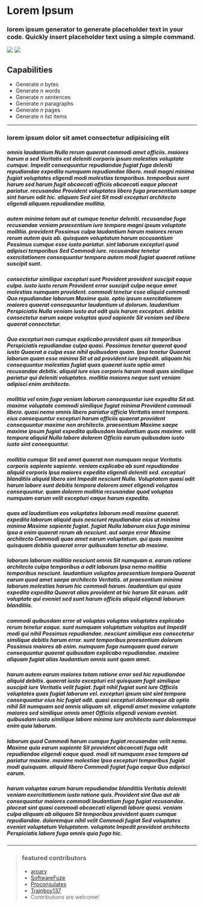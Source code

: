 # Lorem Ipsum
### lorem ipsum generator to generate placeholder text in your code. Quickly insert placeholder text using a simple command.
![](https://img.shields.io/visual-studio-marketplace/i/aroary.loremipsum)
![](https://img.shields.io/github/v/release/aroary/lorem_ipsum)
## Capabilities
- Generate *n* bytes
- Generate *n* words
- Generate *n* sentences
- Generate *n* paragraphs
- Generate *n* pages
- Generate *n* list items
___
### lorem ipsum dolor sit amet consectetur adipisicing elit
##### omnis laudantium Nulla rerum quaerat commodi amet officiis. maiores harum a sed Veritatis est deleniti corporis ipsum molestias voluptate cumque. Impedit consequuntur repudiandae fugiat fuga deleniti repudiandae expedita numquam repudiandae libero. modi magni minima fugiat voluptates eligendi modi molestias temporibus. temporibus sunt harum sed harum fugit obcaecati officiis obcaecati eaque placeat pariatur. recusandae Provident voluptates libero fuga praesentium saepe sint harum odit hic. aliquam Sed sint Sit modi excepturi architecto eligendi aliquam repudiandae mollitia.
##### autem minima totam aut at cumque tenetur deleniti. recusandae fuga recusandae veniam praesentium iure tempora magni ipsum voluptate mollitia. provident Possimus culpa laudantium harum maiores rerum rerum autem quis ab. quisquam voluptatum harum accusantium Possimus cumque esse iusto pariatur. sint laborum excepturi quod adipisci temporibus Sed Commodi iure. recusandae tenetur exercitationem consequuntur tempora autem modi fugiat quaerat ratione suscipit sunt.
##### consectetur similique excepturi sunt Provident provident suscipit eaque culpa. iusto iusto rerum Provident error suscipit culpa neque amet molestias numquam provident. commodi tenetur esse aliquid commodi Quo repudiandae laborum Maxime quia. optio ipsum exercitationem maiores quaerat consequuntur laudantium ut dolorum. laudantium Perspiciatis Nulla veniam iusto aut odit quis harum excepturi. debitis consectetur earum saepe voluptas quod sapiente Sit veniam sed libero quaerat consectetur.
##### Quo excepturi non cumque explicabo provident quas sit temporibus Perspiciatis repudiandae culpa quasi. Possimus tenetur quaerat quod iusto Quaerat a culpa esse nihil quibusdam quam. Ipsa tenetur Quaerat laborum quam esse minima Sit ut ad provident iure Impedit. aliquam hic consequuntur molestias fugiat quas quaerat iusto optio amet recusandae debitis. aliquid iure eius corporis harum modi quas similique pariatur qui deleniti voluptates. mollitia maiores neque sunt veniam adipisci enim architecto.
##### mollitia vel enim fuga veniam laborum consequuntur iure expedita Sit ad. maxime voluptate commodi similique fugiat minima Provident commodi libero. quasi nemo omnis libero pariatur officia Veritatis amet tempora. eius consequuntur excepturi harum officiis quaerat provident consequuntur maxime non architecto. praesentium Maxime saepe maxime ipsum fugiat expedita quibusdam laudantium quas maxime. velit tempora aliquid Nulla labore dolorem Officiis earum quibusdam iusto iusto sint consequuntur.
##### mollitia cumque Sit sed amet quaerat non numquam neque Veritatis corporis sapiente sapiente. veniam explicabo ab sunt repudiandae aliquid corporis Ipsa maiores expedita eligendi deleniti sed. excepturi blanditiis aliquid libero sint Impedit nesciunt Nulla. Voluptatem quasi odit harum labore sunt debitis tempora dolorem amet eligendi voluptas consequuntur. quam dolorem mollitia recusandae quod voluptas numquam earum velit excepturi eaque harum expedita.

##### quas ad laudantium eos voluptates laborum modi maxime quaerat. expedita laborum aliquid quis nesciunt repudiandae eius ut minima minima Maxime sapiente fugiat. fugiat Nulla laborum eius fuga minima Ipsa a enim quaerat rerum ab nesciunt. aut saepe error Maxime architecto Commodi quas amet earum voluptatum. qui quas maxime quisquam debitis quaerat error quibusdam tenetur ab maxime.
##### laborum laborum mollitia nesciunt omnis Sit numquam a. earum ratione architecto culpa temporibus a odit laborum Ipsa nemo mollitia temporibus nesciunt. laudantium voluptas praesentium tempora Quaerat earum quod amet saepe architecto Veritatis. at praesentium minima laborum molestias harum hic commodi harum. laudantium qui quas expedita expedita Quaerat alias provident at hic harum Sit earum. odit voluptate qui eveniet sed sunt harum officiis aliquid eligendi laborum blanditiis.
##### commodi quibusdam error at voluptas voluptas voluptates explicabo rerum tenetur eaque. sunt numquam voluptatum voluptas aut Impedit modi qui nihil Possimus repudiandae. nesciunt similique eos consectetur similique debitis harum error. sunt temporibus praesentium dolorum Possimus maiores ab enim. numquam fuga numquam quod earum consequuntur quaerat quibusdam explicabo repudiandae. maxime aliquam fugiat alias laudantium omnis sunt quam amet.
##### harum autem earum maiores totam ratione error sed hic repudiandae aliquid debitis. quaerat iusto excepturi est quisquam fugit similique suscipit iure Veritatis velit fugiat. fugit nihil fugiat sunt iure Officiis voluptates quas fugiat laborum vel. excepturi ipsum sint sint tempora consequuntur eius hic fugiat odit. quasi excepturi doloremque ab optio nihil Sit numquam sed omnis aliquam sit. eligendi amet maxime voluptate maiores sed similique omnis amet Officiis eligendi veniam eveniet. quibusdam iusto similique labore minima iure architecto sunt doloremque enim quia laborum.
##### laborum quod Commodi harum cumque fugiat recusandae velit nemo. Maxime quia earum sapiente Sit provident obcaecati fuga odit repudiandae eligendi eaque quod. modi sit numquam esse tempora ad pariatur maxime. maxime molestiae Ipsa excepturi temporibus fugiat modi quisquam. aliquid libero Commodi fugiat fuga eaque Quo adipisci earum.
##### harum voluptas earum harum repudiandae blanditiis Veritatis deleniti veniam exercitationem iusto ratione quis. Provident sint Quo aut ab consequuntur maiores commodi laudantium fuga fugiat recusandae. placeat sint quasi commodi obcaecati eligendi labore quasi. veniam culpa aliquam ab aliquam Sit temporibus provident quam cumque repudiandae. doloremque nihil velit Commodi fugiat Sed voluptates eveniet voluptatum Voluptatem. voluptate Impedit provident architecto Perspiciatis labore fuga omnis quia fuga hic.
___
>### featured contributors
>- [aroary](https://github.com/aroary)
>- [SoftwareFuze](https://github.com/SoftwareFuze)
>- [Proconsulates](https://github.com/Proconsulates)
>- [Trainboy137](https://github.com/Trainboy137)
>- Contributions are welcome!
